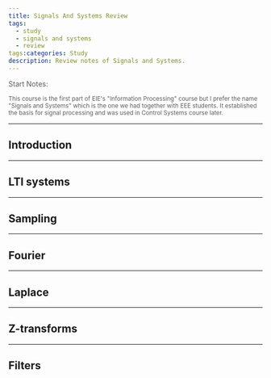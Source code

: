 ```yaml
---
title: Signals And Systems Review
tags:
  - study
  - signals and systems
  - review
tags:categories: Study
description: Review notes of Signals and Systems.
---
```



<p style="opacity: 0.7;">Start Notes: 

<small style="opacity: 0.7;">This course is the first part of EIE's "Information Processing" course but I prefer the name "Signals and Systems" which is the one we had together with EEE students. It established the basis for signal processing and was used in Control Systems course later.  </small>

---

## Introduction




---


## LTI systems




---


## Sampling




---


## Fourier




---


## Laplace




---


## Z-transforms




---


## Filters


